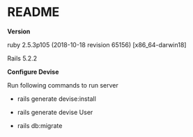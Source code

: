 # README

**Version**
 
ruby 2.5.3p105 (2018-10-18 revision 65156) [x86_64-darwin18]

Rails 5.2.2

**Configure Devise**

Run following commands to run server
 
* rails generate devise:install

* rails generate devise User

* rails db:migrate